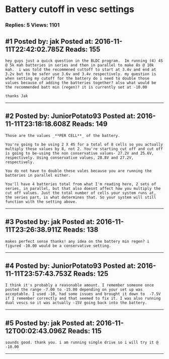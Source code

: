 # Battery cutoff in vesc settings

### Replies: 5 Views: 1101

## \#1 Posted by: jak Posted at: 2016-11-11T22:42:02.785Z Reads: 155

```
hey guys just a quick question in the BLDC program.  Im running (4) 4S @ 5k mah batteries in series and then in parallel to make 8s @ 10k mah.  i was told the recommened cuttoff to start at 3.4v and end at 3.2v but to be safer use 3.6v and 3.4v respectively. my question is when setting my cutoff for the battery do i need to double those values because of adding the batteries together? also what would be the recommended batt min (regen)? it is currently set at -10.00
 
thanks Jak
```

---
## \#2 Posted by: JuniorPotato93 Posted at: 2016-11-11T23:18:18.608Z Reads: 149

```
Those are the values _**PER CELL**_ of the battery.

You're going to be using 2 X 4S for a total of 8 cells so you actually multiply these values by 8, not 2. You're starting cut off and cut off is going to be-using the non conservative values- 27.2V and 25.6V, respectively. Using conservative values, 28.8V and 27.2V, respectively.   

You do not have to double these vales because you are running the batteries in parallel either.

You'll have 4 batteries total from what I'm reading here, 2 sets of series, in parallel, but that also doesnt affect how you multiply the cut off values. Just the total number of cells your system runs at, the series part, is what determines that. So your system will still function with the setting above.
```

---
## \#3 Posted by: jak Posted at: 2016-11-11T23:26:38.911Z Reads: 138

```
makes perfect sense thanks! any idea on the battery min regen? i figured -10.00 would be a conservative setting.
```

---
## \#4 Posted by: JuniorPotato93 Posted at: 2016-11-11T23:57:43.753Z Reads: 125

```
I think it's probably a reasonable amount. I remember someone once posted the range -7.00 to -15.00 depending on your set up was acceptable. I used -10, had some issues and brought it down to  -7.5V if I remember correctly and that seemed to fix it. I was also running dual vescs so it was actually -15V going back into the battery.
```

---
## \#5 Posted by: jak Posted at: 2016-11-12T00:02:43.096Z Reads: 115

```
sounds good. thank you. i am running single drive so i will try it @ -10.00
```

---
